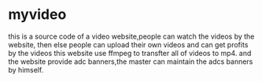 # myvideo
this is a source code of a video website,people can watch the videos by the website, then else people can upload their own videos and can get profits by the videos
this website use ffmpeg to transfter all of videos to mp4. 
and the website provide adc banners,the master can maintain the adcs banners by himself.
